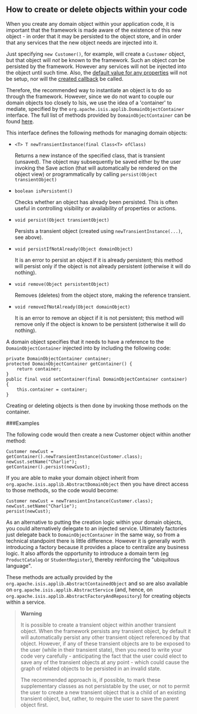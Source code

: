 How to create or delete objects within your code
------------------------------------------------

[//]: # (content copied to _user-guide_xxx)

When you create any domain object within your application code, it is
important that the framework is made aware of the existence of this new
object - in order that it may be persisted to the object store, and in
order that any services that the new object needs are injected into it.

Just specifying `new Customer()`, for example, will create a `Customer` object, but that object will *not* be known to the framework.  Such an object *can* be persisted by the framework.  However any services will not be injected into the object until such time.  Also, the [default value for any properties](how-to-03-017-How-to-specify-default-value-of-an-object-property.html) will not be setup, nor will the [created callback](../reference/object-lifecycle-callbacks.html) be called.

Therefore, the recommended way to instantiate an object is to do so through the framework.  However, since we do
not want to couple our domain objects too closely to Isis, we use the
idea of a 'container' to mediate, specified by the
`org.apache.isis.applib.DomainObjectContainer` interface. The
full list of methods provided by `DomainObjectContainer` can be found [here](../reference/DomainObjectContainer.html).

This interface defines the following methods for managing domain
objects:

-   `<T> T newTransientInstance(final Class<T> ofClass)`

    Returns a new instance of the specified class, that is transient
    (unsaved). The object may subsequently be saved either by the user
    invoking the Save action (that will automatically be rendered on the
    object view) or programmatically by calling `persist(Object
                transientObject)`

-   `boolean isPersistent()`

    Checks whether an object has already been persisted. This is often
    useful in controlling visibility or availability of properties or
    actions.

-   `void persist(Object transientObject)`

    Persists a transient object (created using `newTransientInstance(...)`, see above).

-   `void persistIfNotAlready(Object domainObject)`

    It is an error to persist an object if it is already persistent;
    this method will persist only if the object is not already
    persistent (otherwise it will do nothing).

-   `void remove(Object persistentObject)`

    Removes (deletes) from the object store, making the reference
    transient.

-   `void removeIfNotAlready(Object domainObject)`

    It is an error to remove an object if it is not persistent; this
    method will remove only if the object is known to be persistent
    (otherwise it will do nothing).

A domain object specifies that it needs to have a reference to the
`DomainObjectContainer` injected into by including the following code:

    private DomainObjectContainer container;
    protected DomainObjectContainer getContainer() {
        return container;
    }
    public final void setContainer(final DomainObjectContainer container) {
        this.container = container;
    }

Creating or deleting objects is then done by invoking those methods on
the container. 

###Examples

The following code would then create a new
Customer object within another method:

    Customer newCust = getContainer().newTransientInstance(Customer.class);
    newCust.setName("Charlie");
    getContainer().persist(newCust);

If you are able to make your domain object inherit from
`org.apache.isis.applib.AbstractDomainObject` then you have direct
access to those methods, so the code would become:

    Customer newCust = newTransientInstance(Customer.class);
    newCust.setName("Charlie");
    persist(newCust);

As an alternative to putting the creation logic within your domain
objects, you could alternatively delegate to an injected service. Ultimately factories just delegate back to `DomainObjectContainer` in
the same way, so from a technical standpoint there is little difference.
However it is generally worth introducing a factory because it provides
a place to centralize any business logic. It also affords the
opportunity to introduce a domain term (eg `ProductCatalog` or
`StudentRegister`), thereby reinforcing the "ubiquitous language".

These methods are actually provided by the
`org.apache.isis.applib.AbstractContainedObject` and so are also available
on `org.apache.isis.applib.AbstractService` (and, hence, on
`org.apache.isis.applib.AbstractFactoryAndRepository`) for creating
objects within a service.

> **Warning**
>
> It is possible to create a transient object within another transient
> object. When the framework persists any transient object, by default
> it will automatically persist any other transient object referenced by
> that object. However, if any of these transient objects are to be
> exposed to the user (while in their transient state), then you need to
> write your code very carefully - anticipating the fact that the user
> could elect to save any of the transient objects at any point - which
> could cause the graph of related objects to be persisted in an invalid
> state.
>
> The recommended approach is, if possible, to mark these supplementary
> classes as not persistable by the user, or not to permit the
> user to create a new transient object that is a child of an existing
> transient object, but, rather, to require the user to save the parent
> object first.

